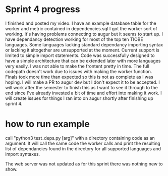 # Sprint 4 progress
I finished and posted my video.
I have an example database table for the worker and metric contained in dependencies.sql
I got the worker sort of working. It's having problems connecting to augur but it seems to start up.
I have dependancy detection working for most of the top ten TIOBE languages. Some languages lacking standard dependancy importing syntax or lacking it altogether are unsupported at the moment.
Current support is limited to simple import statements.
Code was successfully designed to have a simple architecture that can be extended later with more languages very easily.
I was not able to make the frontent pretty in time.
The full codepath doesn't work due to issues with making the worker function.
Finals took more time than expected so this is not as complete as I was hoping.
I will make a PR to augur dev but I don't expect it to be accepted.
I will work after the semester to finish this as I want to see it through to the end since I've already invested a bit of time and effort into making it work.
I will create issues for things I ran into on augur shortly after finishing up sprint 4.

# how to run example
call "python3 test_deps.py [arg]" with a directory containing code as an argument. It will call the same code the worker calls and print the resulting list of dependancies found in the directory for all supported languages and import syntaxes.

The web server was not updated as for this sprint there was nothing new to show.

